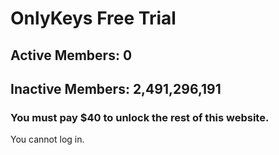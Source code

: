 # OnlyKeys Free Trial
## Active Members: 0
## Inactive Members: 2,491,296,191
### You must pay $40 to unlock the rest of this website.
You cannot log in.
